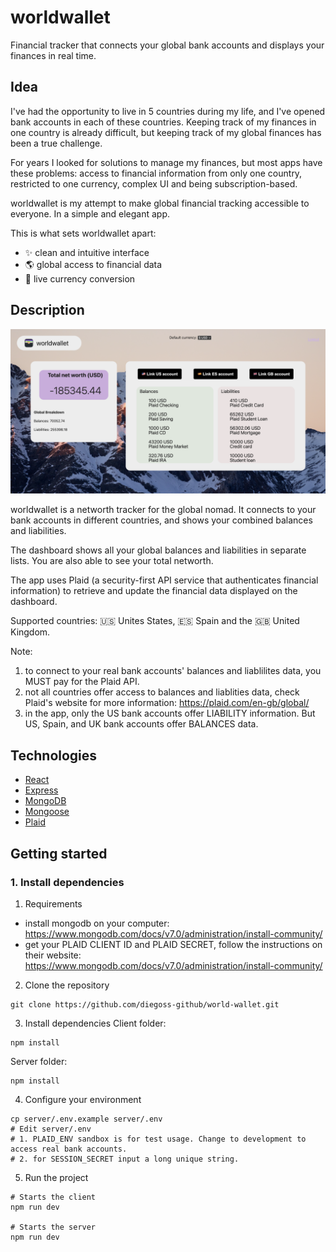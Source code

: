# worldwallet
Financial tracker that connects your global bank accounts and displays your finances in real time.

## Idea
I've had the opportunity to live in 5 countries during my life, and I've opened bank accounts in each of these countries. Keeping track of my finances in one country is already difficult, but keeping track of my global finances has been a true challenge.

For years I looked for solutions to manage my finances, but most apps have these problems: access to financial information from only one country, restricted to one currency, complex UI and being subscription-based.

worldwallet is my attempt to make global financial tracking accessible to everyone. In a simple and elegant app.

This is what sets worldwallet apart:
* ✨ clean and intuitive interface
* 🌎 global access to financial data
* 💸 live currency conversion

## Description
![Screenshot of worldwallet's dashboard showing mock financial data](./client/assets/dashboard-image.png)

worldwallet is a networth tracker for the global nomad. It connects to your bank accounts in different countries, and shows your combined balances and liabilities.

The dashboard shows all your global balances and liabilities in separate lists. You are also able to see your total networth.

The app uses Plaid (a security-first API service that authenticates financial information) to retrieve and update the financial data displayed on the dashboard.

Supported countries: 🇺🇸 Unites States, 🇪🇸 Spain and the 🇬🇧 United Kingdom.

Note: 
1) to connect to your real bank accounts' balances and liablilites data, you MUST pay for the Plaid API.
2) not all countries offer access to balances and liablities data, check Plaid's website for more information: https://plaid.com/en-gb/global/
3) in the app, only the US bank accounts offer LIABILITY information. But US, Spain, and UK bank accounts offer BALANCES data. 

## Technologies
* [React](https://reactjs.org/)
* [Express](https://expressjs.com/)
* [MongoDB](https://www.mongodb.com/)
* [Mongoose](https://mongoosejs.com/)
* [Plaid](https://plaid.com/en-gb/)

## Getting started

### 1. Install dependencies
1) Requirements
* install mongodb on your computer: https://www.mongodb.com/docs/v7.0/administration/install-community/
* get your PLAID CLIENT ID and PLAID SECRET, follow the instructions on their website: https://www.mongodb.com/docs/v7.0/administration/install-community/

2) Clone the repository
```
git clone https://github.com/diegoss-github/world-wallet.git
```

3) Install dependencies
Client folder:
```
npm install
```

Server folder:
```
npm install
```

4) Configure your environment
```
cp server/.env.example server/.env
# Edit server/.env
# 1. PLAID_ENV sandbox is for test usage. Change to development to access real bank accounts.
# 2. for SESSION_SECRET input a long unique string.
```

5) Run the project
```
# Starts the client
npm run dev

# Starts the server
npm run dev
```